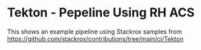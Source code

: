 # Tekton - Pepeline Using RH ACS

This shows an example pipeline using Stackrox samples from
https://github.com/stackrox/contributions/tree/main/ci/Tekton
